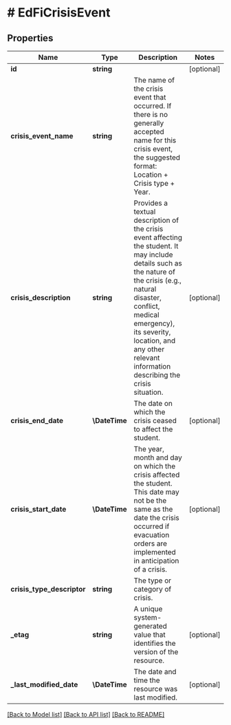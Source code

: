 # # EdFiCrisisEvent

## Properties

Name | Type | Description | Notes
------------ | ------------- | ------------- | -------------
**id** | **string** |  | [optional]
**crisis_event_name** | **string** | The name of the crisis event that occurred. If there is no generally accepted name for this crisis event, the suggested format: Location + Crisis type + Year. |
**crisis_description** | **string** | Provides a textual description of the crisis event affecting the student. It may include details such as the nature of the crisis (e.g., natural disaster, conflict, medical emergency), its severity, location, and any other relevant information describing the crisis situation. | [optional]
**crisis_end_date** | **\DateTime** | The date on which the crisis ceased to affect the student. | [optional]
**crisis_start_date** | **\DateTime** | The year, month and day on which the crisis affected the student. This date may not be the same as the date the crisis occurred if evacuation orders are implemented in anticipation of a crisis. | [optional]
**crisis_type_descriptor** | **string** | The type or category of crisis. |
**_etag** | **string** | A unique system-generated value that identifies the version of the resource. | [optional]
**_last_modified_date** | **\DateTime** | The date and time the resource was last modified. | [optional]

[[Back to Model list]](../../README.md#models) [[Back to API list]](../../README.md#endpoints) [[Back to README]](../../README.md)

